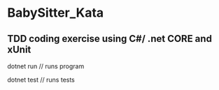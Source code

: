 # BabySitter_Kata

## TDD coding exercise using C#/ .net CORE and xUnit


dotnet run // runs program


dotnet test // runs tests



